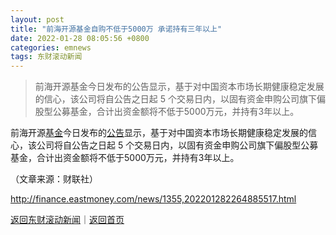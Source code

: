 ```yaml
---
layout: post
title: "前海开源基金自购不低于5000万 承诺持有三年以上"
date: 2022-01-28 08:05:56 +0800
categories: emnews
tags: 东财滚动新闻
---
```

> 前海开源基金今日发布的公告显示，基于对中国资本市场长期健康稳定发展的信心，该公司将自公告之日起 5 个交易日内，以固有资金申购公司旗下偏股型公募基金，合计出资金额将不低于5000万元，并持有3年以上。

<p>前海开源<span id="Info.3293"><a href="http://data.eastmoney.com/zlsj/" class="infokey">基金</a></span>今日发布的<span id="Info.3332"><a href="http://data.eastmoney.com/notices/" class="infokey">公告</a></span>显示，基于对中国资本市场长期健康稳定发展的信心，该公司将自公告之日起 5 个交易日内，以固有资金申购公司旗下偏股型公募基金，合计出资金额将不低于5000万元，并持有3年以上。</p><p class="em_media">（文章来源：财联社）</p>

<http://finance.eastmoney.com/news/1355,202201282264885517.html>

[返回东财滚动新闻](//finews.withounder.com/emnews/)｜[返回首页](//finews.withounder.com/)